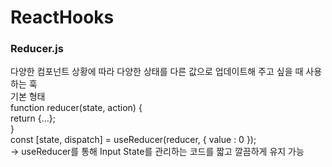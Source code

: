 # ReactHooks

### Reducer.js<br>
다양한 컴포넌트 상황에 따라 다양한 상태를 다른 값으로 업데이트해 주고 싶을 때 사용하는 훅<br>
기본 형태 <br>
function reducer(state, action) {<br>
  return {...};<br>
}<br>
const [state, dispatch] = useReducer(reducer, { value : 0 });<br>
-> useReducer를 통해 Input State를 관리하는 코드를 짧고 깔끔하게 유지 가능<br>
<br><br>
